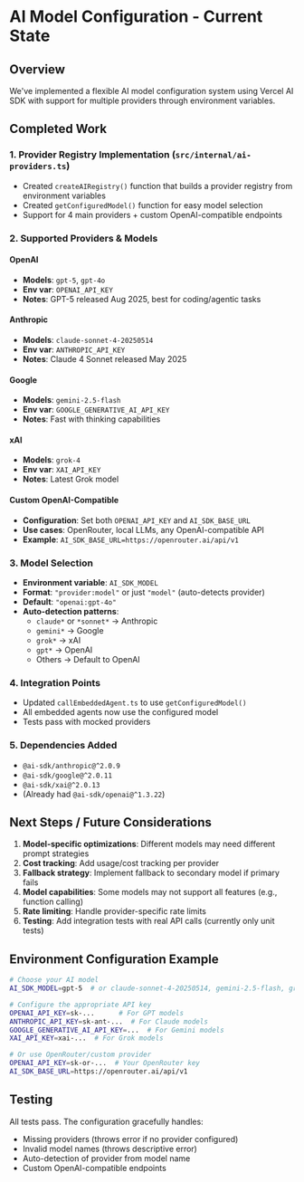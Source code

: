 # AI Model Configuration - Current State

## Overview
We've implemented a flexible AI model configuration system using Vercel AI SDK with support for multiple providers through environment variables.

## Completed Work

### 1. Provider Registry Implementation (`src/internal/ai-providers.ts`)
- Created `createAIRegistry()` function that builds a provider registry from environment variables
- Created `getConfiguredModel()` function for easy model selection
- Support for 4 main providers + custom OpenAI-compatible endpoints

### 2. Supported Providers & Models

#### OpenAI
- **Models**: `gpt-5`, `gpt-4o`
- **Env var**: `OPENAI_API_KEY`
- **Notes**: GPT-5 released Aug 2025, best for coding/agentic tasks

#### Anthropic  
- **Models**: `claude-sonnet-4-20250514`
- **Env var**: `ANTHROPIC_API_KEY`
- **Notes**: Claude 4 Sonnet released May 2025

#### Google
- **Models**: `gemini-2.5-flash`
- **Env var**: `GOOGLE_GENERATIVE_AI_API_KEY`
- **Notes**: Fast with thinking capabilities

#### xAI
- **Models**: `grok-4`
- **Env var**: `XAI_API_KEY`
- **Notes**: Latest Grok model

#### Custom OpenAI-Compatible
- **Configuration**: Set both `OPENAI_API_KEY` and `AI_SDK_BASE_URL`
- **Use cases**: OpenRouter, local LLMs, any OpenAI-compatible API
- **Example**: `AI_SDK_BASE_URL=https://openrouter.ai/api/v1`

### 3. Model Selection
- **Environment variable**: `AI_SDK_MODEL`
- **Format**: `"provider:model"` or just `"model"` (auto-detects provider)
- **Default**: `"openai:gpt-4o"`
- **Auto-detection patterns**:
  - `claude*` or `*sonnet*` → Anthropic
  - `gemini*` → Google
  - `grok*` → xAI
  - `gpt*` → OpenAI
  - Others → Default to OpenAI

### 4. Integration Points
- Updated `callEmbeddedAgent.ts` to use `getConfiguredModel()`
- All embedded agents now use the configured model
- Tests pass with mocked providers

### 5. Dependencies Added
- `@ai-sdk/anthropic@^2.0.9`
- `@ai-sdk/google@^2.0.11`
- `@ai-sdk/xai@^2.0.13`
- (Already had `@ai-sdk/openai@^1.3.22`)

## Next Steps / Future Considerations

1. **Model-specific optimizations**: Different models may need different prompt strategies
2. **Cost tracking**: Add usage/cost tracking per provider
3. **Fallback strategy**: Implement fallback to secondary model if primary fails
4. **Model capabilities**: Some models may not support all features (e.g., function calling)
5. **Rate limiting**: Handle provider-specific rate limits
6. **Testing**: Add integration tests with real API calls (currently only unit tests)

## Environment Configuration Example

```bash
# Choose your AI model
AI_SDK_MODEL=gpt-5  # or claude-sonnet-4-20250514, gemini-2.5-flash, grok-4

# Configure the appropriate API key
OPENAI_API_KEY=sk-...      # For GPT models
ANTHROPIC_API_KEY=sk-ant-...  # For Claude models
GOOGLE_GENERATIVE_AI_API_KEY=...  # For Gemini models
XAI_API_KEY=xai-...  # For Grok models

# Or use OpenRouter/custom provider
OPENAI_API_KEY=sk-or-...  # Your OpenRouter key
AI_SDK_BASE_URL=https://openrouter.ai/api/v1
```

## Testing
All tests pass. The configuration gracefully handles:
- Missing providers (throws error if no provider configured)
- Invalid model names (throws descriptive error)
- Auto-detection of provider from model name
- Custom OpenAI-compatible endpoints